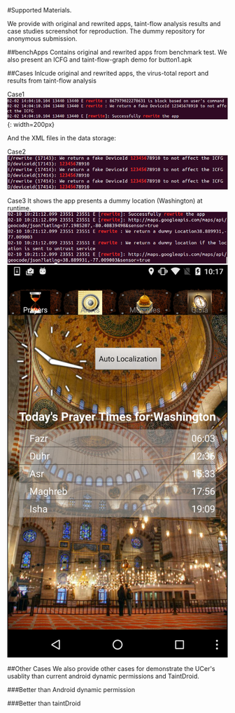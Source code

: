 #Supported Materials. 

We provide with original and rewrited apps, taint-flow analysis results and case studies screenshot for reproduction.
The dummy repository for anonymous submission.

##benchApps
Contains original and rewrited apps from benchmark test.
We also present an ICFG and taint-flow-graph demo for button1.apk

##Cases
Inlcude original and rewrited apps, the virus-total report and results from taint-flow analysis

Case1
![ADB logcat](https://github.com/dummyForSubmission/supportedMaterials/blob/master/Case-proactive-privacy-protection/s1.png){: width=200px}

And the XML files in the data storage:


Case2
![ADB logcat](https://github.com/dummyForSubmission/supportedMaterials/blob/master/Case-mitigate-ICC/sc.png)


Case3
It shows the app presents a dummy location (Washington) at runtime.
![ADB logcat](https://github.com/dummyForSubmission/supportedMaterials/blob/master/Case-location-restriction/screen.png)
![ADB screen](https://github.com/dummyForSubmission/supportedMaterials/blob/master/Case-location-restriction/sc.png)


##Other Cases
We also provide other cases for demonstrate the UCer's usablity than current android dynamic permissions and TaintDroid.

###Better than Android dynamic permission

###Better than taintDroid


